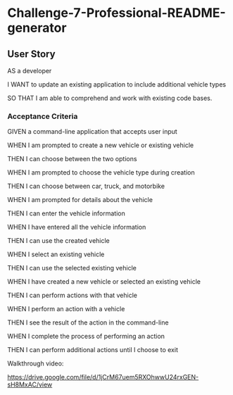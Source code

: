 # Challenge-7-Professional-README-generator

## User Story

AS a developer

I WANT to update an existing application to include additional vehicle types

SO THAT I am able to comprehend and work with existing code bases.

### Acceptance Criteria

GIVEN a command-line application that accepts user input

WHEN I am prompted to create a new vehicle or existing vehicle

THEN I can choose between the two options

WHEN I am prompted to choose the vehicle type during creation

THEN I can choose between car, truck, and motorbike

WHEN I am prompted for details about the vehicle

THEN I can enter the vehicle information

WHEN I have entered all the vehicle information

THEN I can use the created vehicle

WHEN I select an existing vehicle

THEN I can use the selected existing vehicle

WHEN I have created a new vehicle or selected an existing vehicle

THEN I can perform actions with that vehicle

WHEN I perform an action with a vehicle

THEN I see the result of the action in the command-line

WHEN I complete the process of performing an action

THEN I can perform additional actions until I choose to exit

Walkthrough video:

https://drive.google.com/file/d/1jCrM67uem5RXOhwwU24rxGEN-sH8MxAC/view